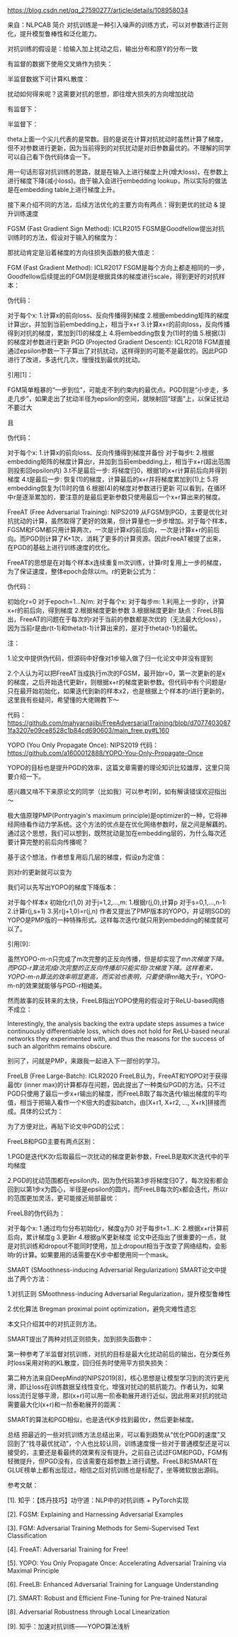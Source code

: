 https://blog.csdn.net/qq_27590277/article/details/108958034

来自：NLPCAB
简介
对抗训练是一种引入噪声的训练方式，可以对参数进行正则化，提升模型鲁棒性和泛化能力。

对抗训练的假设是：给输入加上扰动之后，输出分布和原Y的分布一致

有监督的数据下使用交叉熵作为损失：


半监督数据下可计算KL散度：

扰动如何得来呢？这需要对抗的思想，即往增大损失的方向增加扰动

有监督下：

半监督下：

theta上面一个尖儿代表的是常数。目的是说在计算对抗扰动时虽然计算了梯度，但不对参数进行更新，因为当前得到的对抗扰动是对旧参数最优的。不理解的同学可以自己看下伪代码体会一下。

用一句话形容对抗训练的思路，就是在输入上进行梯度上升(增大loss)，在参数上进行梯度下降(减小loss)。由于输入会进行embedding lookup，所以实际的做法是在embedding table上进行梯度上升。

接下来介绍不同的方法，后续方法优化的主要方向有两点：得到更优的扰动 & 提升训练速度

FGSM (Fast Gradient Sign Method): ICLR2015
FGSM是Goodfellow提出对抗训练时的方法，假设对于输入的梯度为：


那扰动肯定是沿着梯度的方向往损失函数的极大值走：


FGM (Fast Gradient Method): ICLR2017
FSGM是每个方向上都走相同的一步，Goodfellow后续提出的FGM则是根据具体的梯度进行scale，得到更好的对抗样本：


伪代码：

对于每个x:
  1.计算x的前向loss、反向传播得到梯度
  2.根据embedding矩阵的梯度计算出r，并加到当前embedding上，相当于x+r
  3.计算x+r的前向loss，反向传播得到对抗的梯度，累加到(1)的梯度上
  4.将embedding恢复为(1)时的值
  5.根据(3)的梯度对参数进行更新
PGD (Projected Gradient Descent): ICLR2018
FGM直接通过epsilon参数一下子算出了对抗扰动，这样得到的可能不是最优的。因此PGD进行了改进，多迭代几次，慢慢找到最优的扰动。

引用[1]：

FGM简单粗暴的“一步到位”，可能走不到约束内的最优点。PGD则是“小步走，多走几步”，如果走出了扰动半径为epsilon的空间，就映射回“球面”上，以保证扰动不要过大


且


伪代码：

对于每个x:
  1.计算x的前向loss、反向传播得到梯度并备份
  对于每步t:
      2.根据embedding矩阵的梯度计算出r，并加到当前embedding上，相当于x+r(超出范围则投影回epsilon内)
      3.t不是最后一步: 将梯度归0，根据1的x+r计算前后向并得到梯度
      4.t是最后一步: 恢复(1)的梯度，计算最后的x+r并将梯度累加到(1)上
  5.将embedding恢复为(1)时的值
  6.根据(4)的梯度对参数进行更新
可以看到，在循环中r是逐渐累加的，要注意的是最后更新参数只使用最后一个x+r算出来的梯度。

FreeAT (Free Adversarial Training): NIPS2019
从FGSM到PGD，主要是优化对抗扰动的计算，虽然取得了更好的效果，但计算量也一步步增加。对于每个样本，FGSM和FGM都只用计算两次，一次是计算x的前后向，一次是计算x+r的前后向。而PGD则计算了K+1次，消耗了更多的计算资源。因此FreeAT被提了出来，在PGD的基础上进行训练速度的优化。

FreeAT的思想是在对每个样本x连续重复m次训练，计算r时复用上一步的梯度，为了保证速度，整体epoch会除以m。r的更新公式为：


伪代码：

初始化r=0
对于epoch=1...N/m:
  对于每个x:
      对于每步m:
        1.利用上一步的r，计算x+r的前后向，得到梯度
        2.根据梯度更新参数
        3.根据梯度更新r
缺点：FreeLB指出，FreeAT的问题在于每次的r对于当前的参数都是次优的（无法最大化loss），因为当前r是由r(t-1)和theta(t-1)计算出来的，是对于theta(t-1)的最优。

注：

1.论文中提供伪代码，但源码中好像对1步输入做了归一化论文中并没有提到

2.个人认为可以把FreeAT当成执行m次的FGSM，最开始r=0，第一次更新的是x的梯度，之后开始迭代更新r，则根据x+r的梯度更新参数。但代码中有个问题是r只在最开始初始化，如果迭代到新的样本x2，也是根据上个样本的r进行更新的，这里我有些疑问，希望懂的大佬赐教下～

代码：https://github.com/mahyarnajibi/FreeAdversarialTraining/blob/d70774030871fa3207e09ce8528c1b84cd690603/main_free.py#L160

YOPO (You Only Propagate Once): NIPS2019
代码：https://github.com/a1600012888/YOPO-You-Only-Propagate-Once

YOPO的目标也是提升PGD的效率，这篇文章需要的理论知识比较雄厚，这里只简要介绍一下。

感兴趣又啃不下来原论文的同学（比如我）可以参考[9]，如有解读错误欢迎指出～

极大值原理PMP(Pontryagin's maximum principle)是optimizer的一种，它将神经网络看作动力学系统。这个方法的优点是在优化网络参数时，层之间是解藕的。通过这个思想，我们可以想到，既然扰动是加在embedding层的，为什么每次还要计算完整的前后向传播呢？

基于这个想法，作者想复用后几层的梯度，假设p为定值：

则对r的更新就可以变为

我们可以先写出YOPO的梯度下降版本：

对于每个样本x
初始化r(1,0)
对于j=1,2,...,m:
  1.根据r(j,0),计算p
  对于s=0,1,...,n-1:
    2.计算r(j,s+1)
  3.另r(j+1,0)=r(j,n)
作者又提出了PMP版本的YOPO，并证明SGD的YOPO是PMP版的一种特殊形式。这样每次迭代r就只用到embedding的梯度就可以了。

引用[9]:

虽然YOPO-m-n只完成了m次完整的正反向传播，但是却实现了m*n次梯度下降。而PGD-r算法完成r次完整的正反向传播却只能实现r次梯度下降。这样看来，YOPO-m-n算法的效率明显更高，而实验也表明，只要使得m*n略大于r，YOPO-m-n的效果就能够与PGD-r相媲美。

然而故事的反转来的太快，FreeLB指出YOPO使用的假设对于ReLU-based网络不成立：

Interestingly, the analysis backing the extra update steps assumes a twice continuously differentiable loss, which does not hold for ReLU-based neural networks they experimented with, and thus the reasons for the success of such an algorithm remains obscure.

别问了，问就是PMP，来跟我一起进入下一部份的学习。

FreeLB (Free Large-Batch): ICLR2020
FreeLB认为，FreeAT和YOPO对于获得最优r (inner max)的计算都存在问题，因此提出了一种类似PGD的方法。只不过PGD只使用了最后一步x+r输出的梯度，而FreeLB取了每次迭代r输出梯度的平均值，相当于把输入看作一个K倍大的虚拟batch，由[X+r1, X+r2, ..., X+rk]拼接而成。具体的公式为：

为了方便对比，再贴下论文中PGD的公式：

FreeLB和PGD主要有两点区别：

1.PGD是迭代K次r后取最后一次扰动的梯度更新参数，FreeLB是取K次迭代中的平均梯度

2.PGD的扰动范围都在epsilon内，因为伪代码第3步将梯度归0了，每次投影都会回到以第1步x为圆心，半径是epsilon的圆内，而FreeLB每次的x都会迭代，所以r的范围更加灵活，更可能接近局部最优：


FreeLB的伪代码为：

对于每个x:
  1.通过均匀分布初始化r，梯度g为0
  对于每步t=1...K:
      2.根据x+r计算前后向，累计梯度g
      3.更新r
  4.根据g/K更新梯度
论文中还指出了很重要的一点，就是对抗训练和dropout不能同时使用，加上dropout相当于改变了网络结构，会影响r的计算。如果要用的话需要在K步中都使用同一个mask。

SMART (SMoothness-inducing Adversarial Regularization)
SMART论文中提出了两个方法：

1.对抗正则 SMoothness-inducing Adversarial Regularization，提升模型鲁棒性

2.优化算法 Bregman proximal point optimization，避免灾难性遗忘

本文只介绍其中的对抗正则方法。

SMART提出了两种对抗正则损失，加到损失函数中：

第一种参考了半监督对抗训练，对抗的目标是最大化扰动前后的输出，在分类任务时loss采用对称的KL散度，回归任务时使用平方损失损失：

第二种方法来自DeepMind的NIPS2019[8]，核心思想是让模型学习到的流行更光滑，即让loss在训练数据呈线性变化，增强对扰动的抵抗能力。作者认为，如果loss流行足够平滑，那l(x+r)可以用一阶泰勒展开进行近似，因此用来对抗的扰动需要最大化l(x+r)和一阶泰勒展开的距离：

SMART的算法和PGD相似，也是迭代K步找到最优r，然后更新梯度。

总结
把最近的一些对抗训练方法总结出来，可以看到趋势从“优化PGD的速度”又回到了“找寻最优扰动”，个人也比较认同，训练速度慢一些对于普通模型还是可以接受的，主要还是看最终的效果有没有提升。之前自己试过FGM和PGD，FGM有轻微提升，但PGD没有，应该需要在超参数上进行调整。FreeLB和SMART在GLUE榜单上都有出现过，相信之后对抗训练也是标配了，坐等微软放出源码。

参考文献：

[1]. 知乎：【炼丹技巧】功守道：NLP中的对抗训练 + PyTorch实现

[2]. FGSM: Explaining and Harnessing Adversarial Examples

[3]. FGM: Adversarial Training Methods for Semi-Supervised Text Classification

[4]. FreeAT: Adversarial Training for Free!

[5]. YOPO: You Only Propagate Once: Accelerating Adversarial Training via Maximal Principle

[6]. FreeLB: Enhanced Adversarial Training for Language Understanding

[7]. SMART: Robust and Efficient Fine-Tuning for Pre-trained Natural

[8]. Adversarial Robustness through Local Linearization

[9]. 知乎：加速对抗训练——YOPO算法浅析